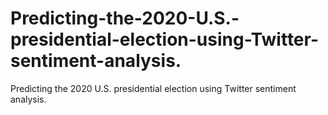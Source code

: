 # Predicting-the-2020-U.S.-presidential-election-using-Twitter-sentiment-analysis.
Predicting the 2020 U.S. presidential election using Twitter sentiment analysis.
